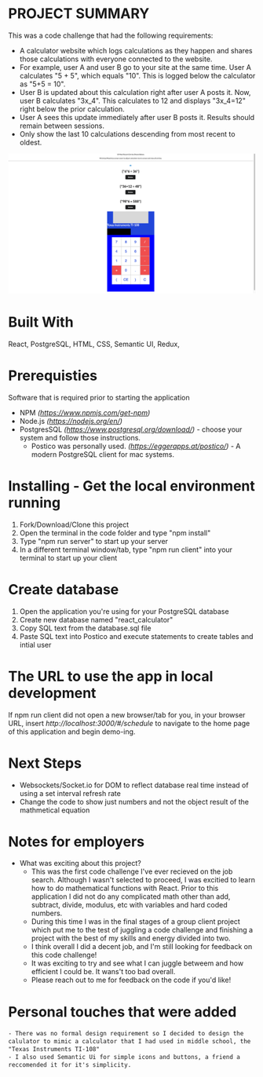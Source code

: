 # PROJECT SUMMARY 
This was a code challenge that had the following requirements: 
-   A calculator website which logs calculations as they happen and shares those calculations with everyone connected to the website. 
-   For example, user A and user B go to your site at the same time. User A calculates "5 + 5", which equals "10". This is logged below the calculator as "5+5 = 10". 
-   User B is updated about this calculation right after user A posts it. Now, user B calculates "3x_4". This calculates to 12 and displays "3x_4=12" right below the prior calculation. 
-   User A sees this update immediately after user B posts it. Results should remain between sessions. 
-   Only show the last 10 calculations descending from most recent to oldest. 

![Texas Instruments inspired calculator](./AppScreenshots/Calculator.png)

# Built With 
 React, PostgreSQL, HTML, CSS, Semantic UI, Redux, 

# Prerequisties 
Software that is required prior to starting the application
-   NPM *(https://www.npmjs.com/get-npm)*
-   Node.js *(https://nodejs.org/en/)*
-   PostgresSQL *(https://www.postgresql.org/download/)* - choose your system and follow those instructions.
    -   Postico was personally used. *(https://eggerapps.at/postico/)* - A modern PostgreSQL client for mac systems.

# Installing - Get the local environment running 
1. Fork/Download/Clone this project
2. Open the terminal in the code folder and type "npm install"
3. Type "npm run server" to start up your server
4. In a different terminal window/tab, type "npm run client" into your terminal to start up your client

# Create database
1. Open the application you're using for your PostgreSQL database
2. Create new database named "react_calculator"
3. Copy SQL text from the database.sql file
4. Paste SQL text into Postico and execute statements to create tables and intial user

# The URL to use the app in local development
If npm run client did not open a new browser/tab for you, in your browser URL, insert *http://localhost:3000/#/schedule* to navigate to the home page of this application and begin demo-ing.

# Next Steps 
- Websockets/Socket.io for DOM to reflect database real time instead of using a set interval refresh rate 
- Change the code to show just numbers and not the object result of the mathmetical equation

# Notes for employers 
- What was exciting about this project? 
    - This was the first code challenge I've ever recieved on the job search. Although I wasn't selected to proceed, I was excitied to learn how to do mathematical functions with React. Prior to this application I did not do any complicated math other than add, subtract, divide, modulus, etc with variables and hard coded numbers. 
    - During this time I was in the final stages of a group client project which put me to the test of juggling a code challenge and finishing a project with the best of my skills and energy divided into two. 
    - I think overall I did a decent job, and I'm still looking for feedback on this code challenge! 
    - It was exciting to try and see what I can juggle betweem and how efficient I could be. It wans't too bad overall. 
    - Please reach out to me for feedback on the code if you'd like! 

# Personal touches that were added 
    - There was no formal design requirement so I decided to design the calulator to mimic a calculator that I had used in middle school, the "Texas Instruments TI-108"
    - I also used Semantic Ui for simple icons and buttons, a friend a reccomended it for it's simplicity. 


